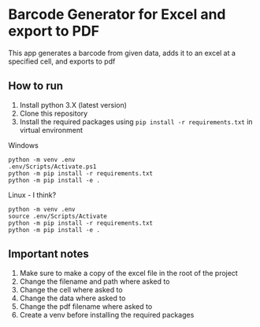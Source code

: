 # Barcode Generator for Excel and export to PDF
This app generates a barcode from given data, adds it to an excel at a specified cell, and exports to pdf

## How to run
1. Install python 3.X (latest version)
2. Clone this repository
3. Install the required packages using `pip install -r requirements.txt` in virtual environment

Windows
```
python -m venv .env
.env/Scripts/Activate.ps1
python -m pip install -r requirements.txt
python -m pip install -e .
```


Linux - I think?
```
python -m venv .env
source .env/Scripts/Activate
python -m pip install -r requirements.txt
python -m pip install -e .
```

## Important notes
1. Make sure to make a copy of the excel file in the root of the project
2. Change the filename and path where asked to
3. Change the cell where asked to
4. Change the data where asked to
5. Change the pdf filename where asked to
6. Create a venv before installing the required packages
